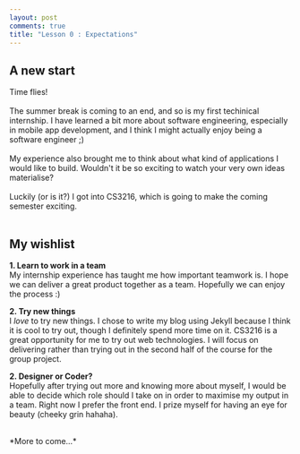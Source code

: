 ```yaml
---
layout: post
comments: true
title: "Lesson 0 : Expectations"
---
```


A new start
-----------

Time flies! <br><br>
The summer break is coming to an end, and so is my first techinical internship. I have learned a bit more about software engineering, especially in mobile app development, and I think I might actually enjoy being a software engineer ;) <br><br>
My experience also brought me to think about what kind of applications I would like to build. Wouldn't it be so exciting to watch your very own ideas materialise? <br><br>
Luckily (or is it?) I got into CS3216, which is going to make the coming semester exciting.<br><br>


My wishlist
-----------

**1. Learn to work in a team** <br>
My internship experience has taught me how important teamwork is. I hope we can deliver a great product together as a team. Hopefully we can enjoy the process :)

**2. Try new things** <br>
I *love* to try new things. I chose to write my blog using Jekyll because I think it is cool to try out, though I definitely spend more time on it. CS3216 is a great opportunity for me to try out web technologies. I will focus on delivering rather than trying out in the second half of the course for the group project.

**2. Designer or Coder?** <br>
Hopefully after trying out more and knowing more about myself, I would be able to decide which role should I take on in order to maximise my output in a team. Right now I prefer the front end. I prize myself for having an eye for beauty (cheeky grin hahaha).

<br>
*More to come...*